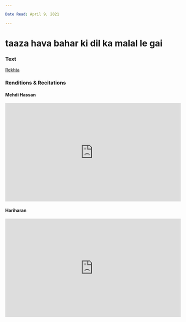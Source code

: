 ```yaml
---

Date Read: April 9, 2021

---
```


# taaza hava bahar ki dil ka malal le gai

### Text
[Rekhta](https://rekhta.org/ghazals/taaza-havaa-bahaar-kii-dil-kaa-malaal-le-gaii-aziz-hamid-madni-ghazals?lang=ur)

### Renditions & Recitations

#### Mehdi Hassan

<iframe width="560" height="315" src="https://www.youtube.com/embed/glBMAZNT8Kk" title="YouTube video player" frameborder="0" allow="accelerometer; autoplay; clipboard-write; encrypted-media; gyroscope; picture-in-picture" allowfullscreen></iframe>

#### Hariharan

<iframe width="560" height="315" src="https://www.youtube.com/embed/yIuzrMhCpKQ" title="YouTube video player" frameborder="0" allow="accelerometer; autoplay; clipboard-write; encrypted-media; gyroscope; picture-in-picture" allowfullscreen></iframe>

